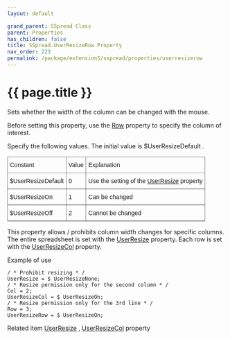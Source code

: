 ```yaml
---
layout: default

grand_parent: SSpread Class
parent: Properties
has_children: false
title: SSpread.UserResizeRow Property
nav_order: 223
permalink: /package/extension5/sspread/properties/userresizerow
---
```

# {{ page.title }}

Sets whether the width of the column can be changed with the mouse.

Before setting this property, use the <a href="/package/extension5/sspread/properties/userresizerow">Row</a> property to specify the column of interest.

Specify the following values. The initial value is $UserResizeDefault .

<style type="text/css">
.tg  {border-collapse:collapse;border-spacing:0;}
.tg td{border-color:black;border-style:solid;border-width:1px;font-family:Arial, sans-serif;font-size:14px;
  overflow:hidden;padding:10px 5px;word-break:normal;}
.tg th{border-color:black;border-style:solid;border-width:1px;font-family:Arial, sans-serif;font-size:14px;
  font-weight:normal;overflow:hidden;padding:10px 5px;word-break:normal;}
.tg .tg-0pky{border-color:inherit;text-align:left;vertical-align:top}
</style>
<table class="tg">
<thead>
  <tr>
    <th class="tg-0pky">Constant</th>
    <th class="tg-0pky">Value</th>
    <th class="tg-0pky">Explanation</th>
  </tr>
</thead>
<tbody>
  <tr>
    <td class="tg-0pky">$UserResizeDefault</td>
    <td class="tg-0pky">0</td>
    <td class="tg-0pky">Use the setting of the <a href="/package/extension5/sspread/properties/userresize">UserResize</a> property</td>
  </tr>
  <tr>
    <td class="tg-0pky">$UserResizeOn</td>
    <td class="tg-0pky">1</td>
    <td class="tg-0pky">Can be changed</td>
  </tr>
  <tr>
    <td class="tg-0pky">$UserResizeOff</td>
    <td class="tg-0pky">2</td>
    <td class="tg-0pky">Cannot be changed</td>
  </tr>
</tbody>
</table>

This property allows / prohibits column width changes for specific columns.
The entire spreadsheet is set with the <a href="/package/extension5/sspread/properties/userresize">UserResize</a> property.
Each row is set with the <a href="/package/extension5/sspread/properties/userresizecol">UserResizeCol</a> property.

Example of use
```
/ * Prohibit resizing * /
UserResize = $ UserResizeNone;
/ * Resize permission only for the second column * /
Col = 2;
UserResizeCol = $ UserResizeOn;
/ * Resize permission only for the 3rd line * /
Row = 3;
UserResizeRow = $ UserResizeOn;
```

Related item
<a href="/package/extension5/sspread/properties/userresize">UserResize</a> , <a href="/package/extension5/sspread/properties/userresizecol">UserResizeCol</a> property